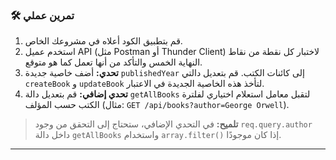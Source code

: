 
### 🛠️ تمرين عملي
1.  قم بتطبيق الكود أعلاه في مشروعك الخاص.
2.  استخدم عميل API (مثل Postman أو Thunder Client) لاختبار كل نقطة من نقاط النهاية الخمس والتأكد من أنها تعمل كما هو متوقع.
3.  **تحدي:** أضف خاصية جديدة `publishedYear` إلى كائنات الكتب. قم بتعديل دالتي `createBook` و `updateBook` لتأخذ هذه الخاصية الجديدة في الاعتبار.
4.  **تحدي إضافي:** قم بتعديل دالة `getAllBooks` لتقبل معامل استعلام اختياري لفلترة الكتب حسب المؤلف (مثال: `GET /api/books?author=George Orwell`).

> **تلميح:** في التحدي الإضافي، ستحتاج إلى التحقق من وجود `req.query.author` داخل دالة `getAllBooks` واستخدام `array.filter()` إذا كان موجودًا.

---
